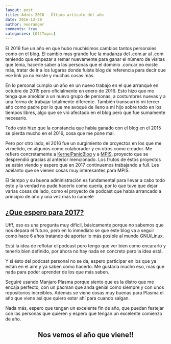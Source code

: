 ```yaml
---
layout: post
title: Adiós 2016 - Último artículo del año
date: 2016-12-28
author: neoranger
comments: true
categories: [OffTopic]
---
```

El 2016 fue un año en que hubo muchísimos cambios tantos personales como en el blog.
El cambio mas grande fue la mudanza del .com.ar al .com teniendo que empezar a remar nuevamente para ganar el número de visitas que tenía, hacerle saber a las personas que el dominio .com.ar no existe más, tratar de ir a los lugares donde fuiste blog de referencia para decir que ese link ya no existe y muchas cosas más.

<!--more-->

En lo personal cumplo un año en un nuevo trabajo en el que arranqué en octubre de 2015 pero oficialmente en enero de 2016. Esto hizo que me tenga que amoldar a un nuevo grupo de personas, a costumbres nuevas y a una forma de trabajar totalmente diferente. También transcurrió mi tercer año como padre por lo que me avoqué de lleno a mi hijo sobre todo en los tiempos libres, algo que se vió afectado en el blog pero que fue sumamente necesario.

Todo esto hizo que la constancia que había ganado con el blog en el 2015 se pierda mucho en el 2016, cosa que me pone mal.

Pero por otro lado, el 2016 fue un surgimiento de proyectos en los que me vi metido, en algunos como colaborador y en otros como creador. Me refiero concretamente a <a href="http://kernelpanicblog.wordpress.com" target="_blank">KernelPanicBlog</a> y a <a href="http://github.com/kernelpanicblog/mpis" target="_blank">MPIS</a>, proyecto que se desprendió gracias al anterior mencionado. Los frutos de éstos proyectos se están viendo y espero que en 2017 continuemos trabajando a full. Les adelanto que se vienen cosas muy interesantes para MPIS.

El tiempo y su buena administración es fundamental para llevar a cabo todo ésto y la verdad no pude hacerlo como quería, por lo que tuve que dejar varias cosas de lado, como el proyecto de podcast que había arrancado a principio de año y una vez más lo cancelé

<h2><span style="text-decoration:underline;">¿Que espero para 2017?</span></h2>

Uff!, eso es una pregunta muy difícil, básicamente porque no sabemos que nos depara el futuro, pero en lo inmediato se que éste blog va a seguir como hace 6 años tratando de aportar lo más posible al mundo GNU/Linux.

Está la idea de reflotar el podcast pero tengo que ver bien como encararlo y tenerlo bien definido, por ahora no hay nada en concreto pero la idea está.

Y si ésto del podcast personal no se da, espero participar en los que ya están en el aire y ya saben como hacerlo. Me gustaría mucho eso, mas que nada para poder aprender de los que más saben.

Seguiré usando Manjaro Plasma porque siento que es la distro que me encaja perfecto, con un pacman que anda genial como siempre y con unos repositorios increíbles. Además se viene cosas muy buenas para Plasma el año que viene asi que quiero estar ahí para cuando salgan.

Nada más, espero que tengan un excelente fin de año, que puedan festejar con las personas que quieren y espero que tengan un excelente comienzo de año.

<h2 style="text-align:center;">Nos vemos el año que viene!!</h2>
